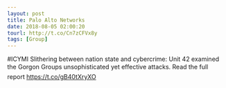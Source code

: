 ```yaml
---
layout: post
title: Palo Alto Networks
date: 2018-08-05 02:00:20
tourl: http://t.co/Cn7zCFVx8y
tags: [Group]
---
```

#ICYMI Slithering between nation state and cybercrime: Unit 42 examined the Gorgon Groups unsophisticated yet effective attacks. Read the full report https://t.co/gB40tXryXO